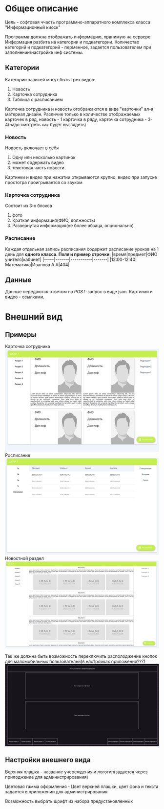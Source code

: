 # Общее описание

Цель - софтовая ччасть программно-аппаратного комплекса класса "Информационный киоск"

Программа должна отображать информацию, хранимую на сервере. Информация разбита на категории и подкатегории. Количество категорий и подкатегорий - перменное, задается пользователем при заполнении/настройке инф системы.

## Категории

Категории записей могут быть трех видов:

1. Новость
2. Карточка сотрудника
3. Таблица с расписанием

Карточка сотрудника и новость отображаются в виде "карточки" ал-я материал дизайн. Различие только в количестве отображаемых карточек в ряд, новость - 1 карточка в ряду, карточка сотрудника - 3-4(надо смотреть как будет выглядеть)

### Новость

Новость включает в себя

1. Одну или несколько картинок
2. может содержать видео
3. текстовая часть новости

 Картинки и видео при нажатии открываются крупно, видео при запуске простотра проигрывается со звуком

### Карточка сотрудника

Состоит из 3-х блоков

1. фото
2. Краткая информация(ФИО, должность)
3. Развернутая информация(не более абзаца, опционально)

### Расписание

Каждая отдельная запись расписания содержит расписание уроков на 1 день для **одного класса. Поля и пример строчки**:
|время|предмет|ФИО учителя|кабинет|
|-----|-------|-----------|-------|
|12:00-12:40|Математика|Иванова А.А|404|

## Данные
Данные передаются ответом на *POST*-запрос в виде json. Картинки и видео - ссылками.

# Внешний вид

## Примеры

Карточка сотрудника
![сотрудники](photo_2023-07-21_18-54-19.jpg)
Росписание
![расписание](photo_2023-07-21_20-17-20.jpg)
Новостной раздел
![новость](photo_2023-07-10_11-26-41.jpg)

Так же должна быть возможность переключить располоджение кнопок для маломобильных пользователей(в настройках приложения???)
![кнопки внизу](photo_2023-08-01_20-43-31.jpg)

## Настройки внешнего вида

Верхняя плашка - название учереждения и логотип(задается через прилоджение для администрирования)

Цветовая гамма оформления - Цвет верхней плашки, цвет фона и текста задается в приложении для администрирования

Возможность выбрать шрифт из набора предустановленных
